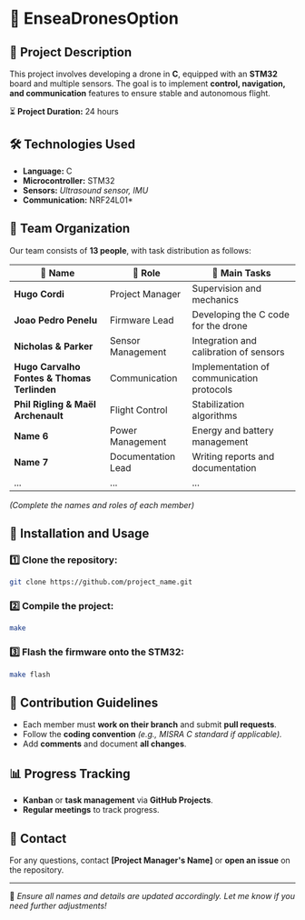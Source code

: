 # 🚁 EnseaDronesOption

## 📌 Project Description
This project involves developing a drone in **C**, equipped with an **STM32** board and multiple sensors. The goal is to implement **control, navigation, and communication** features to ensure stable and autonomous flight.

⏳ **Project Duration:** 24 hours

## 🛠️ Technologies Used
- **Language:** C
- **Microcontroller:** STM32
- **Sensors:** *Ultrasound sensor, IMU*
- **Communication:** NRF24L01*

## 👥 Team Organization
Our team consists of **13 people**, with task distribution as follows:

| 👤 Name | 🎯 Role | 📝 Main Tasks |
|---------|--------|--------------|
| **Hugo Cordi** | Project Manager | Supervision and mechanics |
| **Joao Pedro Penelu** | Firmware Lead | Developing the C code for the drone |
| **Nicholas & Parker** | Sensor Management | Integration and calibration of sensors |
| **Hugo Carvalho Fontes & Thomas Terlinden** | Communication | Implementation of communication protocols |
| **Phil Rigling & Maël Archenault** | Flight Control | Stabilization algorithms |
| **Name 6** | Power Management | Energy and battery management |
| **Name 7** | Documentation Lead | Writing reports and documentation |
| ... | ... | ... |

*(Complete the names and roles of each member)*

## 🚀 Installation and Usage
### 1️⃣ Clone the repository:
```bash
git clone https://github.com/project_name.git
```

### 2️⃣ Compile the project:
```bash
make
```

### 3️⃣ Flash the firmware onto the STM32:
```bash
make flash
```

## 🤝 Contribution Guidelines
- Each member must **work on their branch** and submit **pull requests**.
- Follow the **coding convention** *(e.g., MISRA C standard if applicable).*
- Add **comments** and document **all changes**.

## 📊 Progress Tracking
- **Kanban** or **task management** via **GitHub Projects**.
- **Regular meetings** to track progress.

## 📩 Contact
For any questions, contact **[Project Manager's Name]** or **open an issue** on the repository.

---

🔧 *Ensure all names and details are updated accordingly. Let me know if you need further adjustments!*
